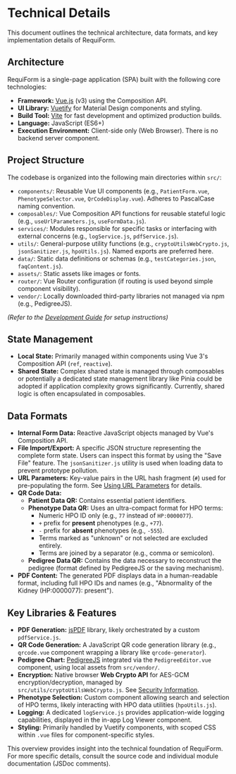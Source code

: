 # Technical Details

This document outlines the technical architecture, data formats, and key implementation details of RequiForm.

## Architecture

RequiForm is a single-page application (SPA) built with the following core technologies:

*   **Framework:** [Vue.js](https://vuejs.org/) (v3) using the Composition API.
*   **UI Library:** [Vuetify](https://vuetifyjs.com/) for Material Design components and styling.
*   **Build Tool:** [Vite](https://vitejs.dev/) for fast development and optimized production builds.
*   **Language:** JavaScript (ES6+)
*   **Execution Environment:** Client-side only (Web Browser). There is no backend server component.

## Project Structure

The codebase is organized into the following main directories within `src/`:

*   `components/`: Reusable Vue UI components (e.g., `PatientForm.vue`, `PhenotypeSelector.vue`, `QrCodeDisplay.vue`). Adheres to PascalCase naming convention.
*   `composables/`: Vue Composition API functions for reusable stateful logic (e.g., `useUrlParameters.js`, `useFormData.js`).
*   `services/`: Modules responsible for specific tasks or interfacing with external concerns (e.g., `logService.js`, `pdfService.js`).
*   `utils/`: General-purpose utility functions (e.g., `cryptoUtilsWebCrypto.js`, `jsonSanitizer.js`, `hpoUtils.js`). Named exports are preferred here.
*   `data/`: Static data definitions or schemas (e.g., `testCategories.json`, `faqContent.js`).
*   `assets/`: Static assets like images or fonts.
*   `router/`: Vue Router configuration (if routing is used beyond simple component visibility).
*   `vendor/`: Locally downloaded third-party libraries not managed via npm (e.g., PedigreeJS).

*(Refer to the [Development Guide](Development) for setup instructions)*

## State Management

*   **Local State:** Primarily managed within components using Vue 3's Composition API (`ref`, `reactive`).
*   **Shared State:** Complex shared state is managed through composables or potentially a dedicated state management library like Pinia could be adopted if application complexity grows significantly. Currently, shared logic is often encapsulated in composables.

## Data Formats

*   **Internal Form Data:** Reactive JavaScript objects managed by Vue's Composition API.
*   **File Import/Export:** A specific JSON structure representing the complete form state. Users can inspect this format by using the "Save File" feature. The `jsonSanitizer.js` utility is used when loading data to prevent prototype pollution.
*   **URL Parameters:** Key-value pairs in the URL hash fragment (`#`) used for pre-populating the form. See [Using URL Parameters](URL-Parameters) for details.
*   **QR Code Data:**
    *   **Patient Data QR:** Contains essential patient identifiers.
    *   **Phenotype Data QR:** Uses an ultra-compact format for HPO terms:
        *   Numeric HPO ID only (e.g., `77` instead of `HP:0000077`).
        *   `+` prefix for **present** phenotypes (e.g., `+77`).
        *   `-` prefix for **absent** phenotypes (e.g., `-555`).
        *   Terms marked as "unknown" or not selected are excluded entirely.
        *   Terms are joined by a separator (e.g., comma or semicolon).
    *   **Pedigree Data QR:** Contains the data necessary to reconstruct the pedigree (format defined by PedigreeJS or the saving mechanism).
*   **PDF Content:** The generated PDF displays data in a human-readable format, including full HPO IDs and names (e.g., "Abnormality of the Kidney (HP:0000077): present").

## Key Libraries & Features

*   **PDF Generation:** [jsPDF](https://github.com/parallax/jsPDF) library, likely orchestrated by a custom `pdfService.js`.
*   **QR Code Generation:** A JavaScript QR code generation library (e.g., `qrcode.vue` component wrapping a library like `qrcode-generator`).
*   **Pedigree Chart:** [PedigreeJS](https://github.com/CCGE-BOADICEA/pedigreejs) integrated via the `PedigreeEditor.vue` component, using local assets from `src/vendor/`.
*   **Encryption:** Native browser **Web Crypto API** for AES-GCM encryption/decryption, managed by `src/utils/cryptoUtilsWebCrypto.js`. See [Security Information](Security).
*   **Phenotype Selection:** Custom component allowing search and selection of HPO terms, likely interacting with HPO data utilities (`hpoUtils.js`).
*   **Logging:** A dedicated `logService.js` provides application-wide logging capabilities, displayed in the in-app Log Viewer component.
*   **Styling:** Primarily handled by Vuetify components, with scoped CSS within `.vue` files for component-specific styles.

This overview provides insight into the technical foundation of RequiForm. For more specific details, consult the source code and individual module documentation (JSDoc comments).
